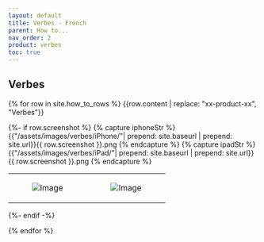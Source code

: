```yaml
---
layout: default
title: Verbes - French
parent: How to...
nav_order: 2
product: verbes
toc: true
---
```



<h2>Verbes</h2>

{% for row in site.how_to_rows %}
{{row.content | replace: "xx-product-xx", "Verbes"}}

{%- if row.screenshot %}
{% capture iphoneStr %} {{"/assets/images/verbes/iPhone/"| prepend: site.baseurl | prepend: site.url}}{{ row.screenshot  }}.png {% endcapture %}
{% capture ipadStr %} {{"/assets/images/verbes/iPad/"| prepend: site.baseurl | prepend: site.url}}{{ row.screenshot  }}.png {% endcapture %}
<table>
<tbody>
	<tr>
		<td class = "iphone">
			<figure >
				<img class="iphone"  src="{{ iphoneStr }}" alt="Image" />
			</figure>
		</td>
		<td  class = "ipad">
			<figure>
				<img class="ipad"  src="{{ ipadStr }}" alt="Image" />
			</figure>
		</td>
	</tr>
</tbody>
</table>
{%- endif -%}

{% endfor %}
